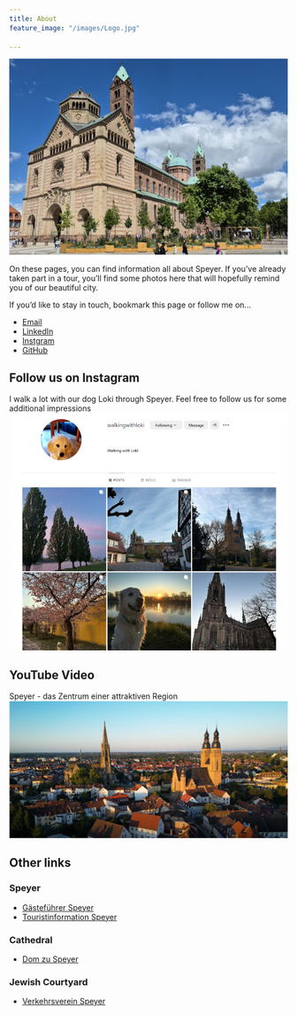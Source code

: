 ```yaml
---
title: About
feature_image: "/images/Logo.jpg"

---
```

![Speyer Dom](/images/Screenshot-2024-11-04-141820.png)

On these pages, you can find information all about Speyer.
If you’ve already taken part in a tour, you’ll find some photos here that will hopefully remind you of our beautiful city.

If you’d like to stay in touch, bookmark this page or follow me on...
* [Email](mailto:speyer@bruchelt.de) 
* [LinkedIn](https://de.linkedin.com/in/holger-bruchelt)
* [Instgram](https://www.instagram.com/walkingwithloki/)
* [GitHub](https://github.com/hobru)

## Follow us on Instagram
I walk a lot with our dog Loki through Speyer. Feel free to follow us for some additional impressions  
[![Walking with Loki](/images/WalkingWithLoki.jpg)](https://www.instagram.com/walkingwithloki/)


## YouTube Video 
Speyer - das Zentrum einer attraktiven Region
[![Speyer - das Zentrum einer attraktiven Region](/images/SpeyerYT.jpg)](https://www.youtube.com/watch?v=yVbUoq1ZhXA)

## Other links
### Speyer
* [Gästeführer Speyer](http://xn--stadtfhrung-speyer-r6b.de/index.php) 
* [Touristinformation Speyer](https://www.speyer.de/en/tourism/) 

### Cathedral
* [Dom zu Speyer](https://www.dom-zu-speyer.de/) 

### Jewish Courtyard
* [Verkehrsverein Speyer](https://www.verkehrsverein-speyer.de/judenhof) 